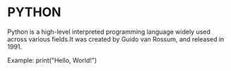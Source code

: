 # PYTHON
Python is a high-level interpreted programming language widely used across various fields.It was created by Guido van Rossum, and released in 1991.

Example:
print("Hello, World!")
